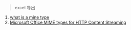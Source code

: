 > excel 导出

1. [what is a mine type](https://stackoverflow.com/questions/3828352/what-is-a-mime-type)
2. [Microsoft Office MIME types for HTTP Content Streaming](https://stackoverflow.com/questions/4212861/what-is-a-correct-mime-type-for-docx-pptx-etc)
